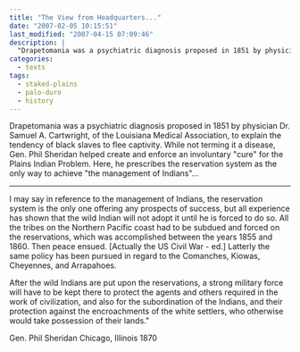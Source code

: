 ```yaml
---
title: "The View from Headquarters..."
date: "2007-02-05 10:15:51"
last_modified: "2007-04-15 07:09:46"
description: |
  "Drapetomania was a psychiatric diagnosis proposed in 1851 by physician Dr. Samuel A. Cartwright, of the Louisiana Medical Association, to explain the tendency of black slaves to flee captivity. While not terming it a disease, Gen. Phil Sheridan helped create and enforce an involuntary "cure" for the Plains Indian Problem. Here, he prescribes the reservation system as the only way to achieve "the management of Indians"..."
categories:
  - texts
tags:
  - staked-plains
  - palo-duro
  - history   
---
```

Drapetomania was a psychiatric diagnosis proposed in 1851 by physician Dr. Samuel A. Cartwright, of the Louisiana Medical Association, to explain the tendency of black slaves to flee captivity. While not terming it a disease, Gen. Phil Sheridan helped create and enforce an involuntary "cure" for the Plains Indian Problem. Here, he prescribes the reservation system as the only way to achieve "the management of Indians"...
***

I may say in reference to the management of Indians, the reservation system is the only one offering any prospects of success, but all experience has shown that the wild Indian will not adopt it until he is forced to do so. All the tribes on the Northern Pacific coast had to be subdued and forced on the reservations, which was accomplished between the years 1855 and 1860. Then peace ensued. [Actually the US Civil War - ed.] Latterly the same policy has been pursued in regard to the Comanches, Kiowas, Cheyennes, and Arrapahoes.

After the wild Indians are put upon the reservations, a strong military force will have to be kept there to protect the agents and others required in the work of civilization, and also for the subordination of the Indians, and their protection against the encroachments of the white settlers, who otherwise would take possession of their lands."

Gen. Phil Sheridan
Chicago, Illinois
1870
